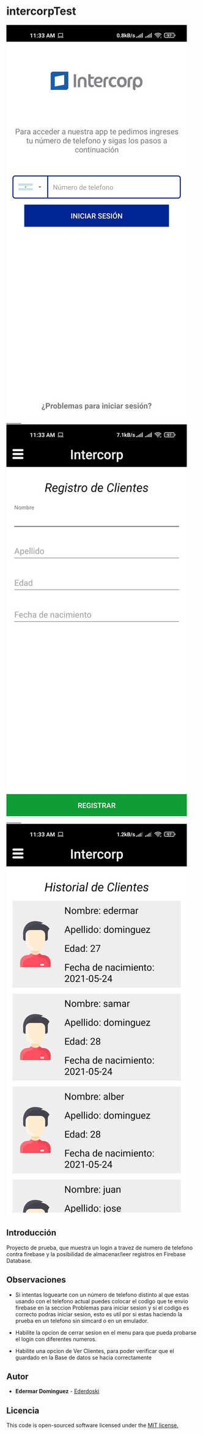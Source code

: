 # intercorpTest

![Example](img/Example.jpg) ______ ![Example2](img/Example_2.jpg) ______ ![Example3](img/Example_3.jpg) 

## Introducción

Proyecto de prueba, que muestra un login a travez de numero de telefono contra firebase y la posibilidad de almacenar/leer registros en Firebase Database.

## Observaciones

* Si intentas loguearte con un número de telefono distinto al que estas usando con el telefono actual puedes colocar el codigo que te envio firebase en la seccion Problemas para iniciar sesion y si el codigo es correcto podras iniciar sesion, esto es util por si estas haciendo la prueba en un telefono sin simcard o en un emulador.

* Habilite la opcion de cerrar sesion en el menu para que pueda probarse el login con diferentes numeros.

* Habilite una opcion de Ver Clientes, para poder verificar que el guardado en la Base de datos se hacia correctamente

## Autor

* **Edermar Dominguez** - [Ederdoski](https://gitlab.com/Ederdoski/about)

## Licencia

This code is open-sourced software licensed under the [MIT license.](https://opensource.org/licenses/MIT)
